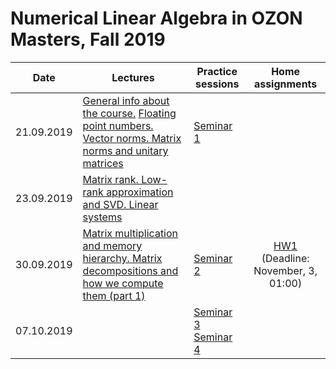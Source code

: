 # Numerical Linear Algebra in OZON Masters, Fall 2019

|Date| Lectures | Practice sessions | Home assignments|
|----|----|----| :----: |
|21.09.2019| [General info about the course.](./lectures/general_info.ipynb) [Floating point numbers. Vector norms. Matrix norms and unitary matrices](./lectures/lecture1/lecture-1.ipynb) | [Seminar 1](./seminars/seminar1/seminar1.ipynb) | |
| 23.09.2019| [Matrix rank. Low-rank approximation and SVD. Linear systems](./lectures/lecture2/lecture2.ipynb) | | |
| 30.09.2019| [Matrix multiplication and memory hierarchy. Matrix decompositions and how we compute them (part 1)](./lectures/lecture3/lecture3.ipynb) | [Seminar 2](./seminars/seminar2/seminar2.ipynb) | [HW1](./hw/hw1/hw1.ipynb) (Deadline: November, 3, 01:00) | 
| 07.10.2019 | | [Seminar 3](./seminars/seminar3/seminar3.ipynb) [Seminar 4](./seminars/seminar4/seminar4.ipynb) |
